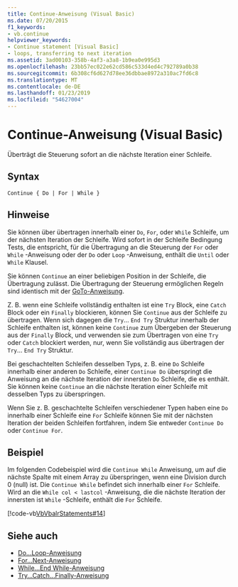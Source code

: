 ```yaml
---
title: Continue-Anweisung (Visual Basic)
ms.date: 07/20/2015
f1_keywords:
- vb.continue
helpviewer_keywords:
- Continue statement [Visual Basic]
- loops, transferring to next iteration
ms.assetid: 3ad00103-358b-4af3-a3a8-1b9ea0e995d3
ms.openlocfilehash: 23bb57ec022e62cd586c533d4ed4c792789a0b38
ms.sourcegitcommit: 6b308cf6d627d78ee36dbbae8972a310ac7fd6c8
ms.translationtype: MT
ms.contentlocale: de-DE
ms.lasthandoff: 01/23/2019
ms.locfileid: "54627004"
---
```

# <a name="continue-statement-visual-basic"></a>Continue-Anweisung (Visual Basic)
Überträgt die Steuerung sofort an die nächste Iteration einer Schleife.  
  
## <a name="syntax"></a>Syntax  
  
```  
Continue { Do | For | While }  
```  
  
## <a name="remarks"></a>Hinweise  
 Sie können über übertragen innerhalb einer `Do`, `For`, oder `While` Schleife, um der nächsten Iteration der Schleife. Wird sofort in der Schleife Bedingung Tests, die entspricht, für die Übertragung an die Steuerung der `For` oder `While` -Anweisung oder der `Do` oder `Loop` -Anweisung, enthält die `Until` oder `While` Klausel.  
  
 Sie können `Continue` an einer beliebigen Position in der Schleife, die Übertragung zulässt. Die Übertragung der Steuerung ermöglichen Regeln sind identisch mit der [GoTo-Anweisung](../../../visual-basic/language-reference/statements/goto-statement.md).  
  
 Z. B. wenn eine Schleife vollständig enthalten ist eine `Try` Block, eine `Catch` Block oder ein `Finally` blockieren, können Sie `Continue` aus der Schleife zu übertragen. Wenn sich dagegen die `Try`... `End Try` Struktur innerhalb der Schleife enthalten ist, können keine `Continue` zum Übergeben der Steuerung aus der `Finally` Block, und verwenden sie zum Übertragen von eine `Try` oder `Catch` blockiert werden, nur, wenn Sie vollständig aus übertragen der `Try`... `End Try` Struktur.  
  
 Bei geschachtelten Schleifen desselben Typs, z. B. eine `Do` Schleife innerhalb einer anderen `Do` Schleife, einer `Continue Do` überspringt die Anweisung an die nächste Iteration der innersten `Do` Schleife, die es enthält. Sie können keine `Continue` an die nächste Iteration einer Schleife mit desselben Typs zu überspringen.  
  
 Wenn Sie z. B. geschachtelte Schleifen verschiedener Typen haben eine `Do` innerhalb einer Schleife eine `For` Schleife können Sie mit der nächsten Iteration der beiden Schleifen fortfahren, indem Sie entweder `Continue Do` oder `Continue For`.  
  
## <a name="example"></a>Beispiel  
 Im folgenden Codebeispiel wird die `Continue While` Anweisung, um auf die nächste Spalte mit einem Array zu überspringen, wenn eine Division durch 0 (null) ist. Die `Continue While` befindet sich innerhalb einer `For` Schleife. Wird an die `While col < lastcol` -Anweisung, die die nächste Iteration der innersten ist `While` -Schleife, enthält die `For` Schleife.  
  
 [!code-vb[VbVbalrStatements#14](../../../visual-basic/language-reference/error-messages/codesnippet/VisualBasic/continue-statement_1.vb)]  
  
## <a name="see-also"></a>Siehe auch
- [Do...Loop-Anweisung](../../../visual-basic/language-reference/statements/do-loop-statement.md)
- [For...Next-Anweisung](../../../visual-basic/language-reference/statements/for-next-statement.md)
- [While...End While-Anweisung](../../../visual-basic/language-reference/statements/while-end-while-statement.md)
- [Try...Catch...Finally-Anweisung](../../../visual-basic/language-reference/statements/try-catch-finally-statement.md)
